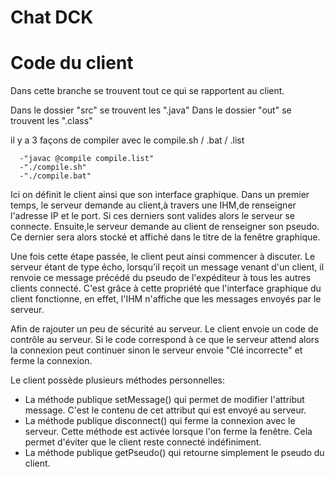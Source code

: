 # Chat DCK

# Code du client

Dans cette branche se trouvent tout ce qui se rapportent au client.

Dans le dossier "src" se trouvent les ".java" 
Dans le dossier "out" se trouvent les ".class"

il y a 3 façons de compiler avec le compile.sh / .bat / .list

      -"javac @compile compile.list"
      -"./compile.sh"
      -"./compile.bat"

Ici on définit le client ainsi que son interface graphique.
Dans un premier temps, le serveur demande au client,à travers une IHM,de renseigner l'adresse IP et le port. Si ces derniers sont valides alors le serveur se connecte.
Ensuite,le serveur demande au client de renseigner son pseudo. Ce dernier sera alors stocké et affiché dans le titre de la fenêtre graphique.

Une fois cette étape passée, le client peut ainsi commencer à discuter. Le serveur étant de type écho, lorsqu'il reçoit un message venant d'un client, il renvoie ce message précédé du pseudo de l'expéditeur à tous les autres clients connecté. C'est grâce à cette propriété que l'interface graphique du client fonctionne, en effet, l'IHM n'affiche que les messages envoyés par le serveur. 
 
Afin de rajouter un peu de sécurité au serveur. Le client envoie un code de contrôle au serveur.
Si le code correspond à ce que le serveur attend alors la connexion peut continuer sinon le serveur envoie "Clé incorrecte" et ferme la connexion.

Le client possède plusieurs méthodes personnelles:
- La méthode publique setMessage() qui permet de modifier l'attribut message. C'est le contenu de cet attribut qui est envoyé au serveur.
- La méthode publique disconnect() qui ferme la connexion avec le serveur. Cette méthode est activée lorsque l'on ferme la fenêtre. Cela permet d'éviter que le client reste connecté indéfiniment.
- La méthode publique getPseudo() qui retourne simplement le pseudo du client.
